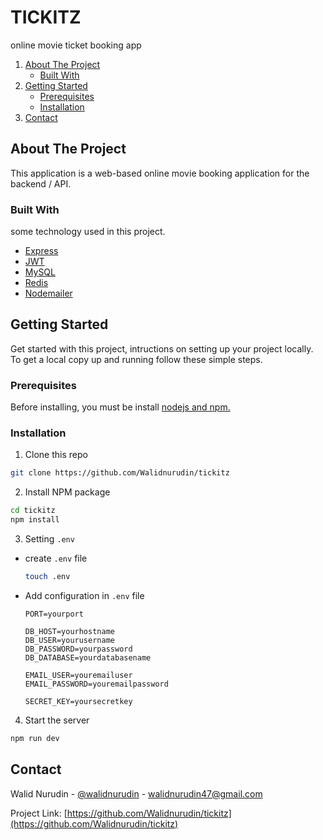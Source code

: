 # TICKITZ

online movie ticket booking app

<!-- NAVIGATION -->
<ol>
    <li>
      <a href="#about-the-project">About The Project</a>
      <ul>
        <li><a href="#built-with">Built With</a></li>
      </ul>
    </li>
    <li>
      <a href="#getting-started">Getting Started</a>
      <ul>
        <li><a href="#prerequisites">Prerequisites</a></li>
        <li><a href="#installation">Installation</a></li>
      </ul>
    </li>
    <li><a href="#contact">Contact</a></li>
  </ol>

<!-- ABOUT THE PROJECT -->

## About The Project

This application is a web-based online movie booking application for the backend / API.

### Built With

some technology used in this project.

- [Express](https://expressjs.com)
- [JWT](https://jwt.io)
- [MySQL](https://mysql.com)
- [Redis](https://redis.io)
- [Nodemailer](https://nodemailer.com)

<!-- GETTING STARTED -->

## Getting Started

Get started with this project, intructions on setting up your project locally.
To get a local copy up and running follow these simple steps.

### Prerequisites

Before installing, you must be install [nodejs and npm.](https://nodejs.org)

### Installation

1. Clone this repo

```sh
git clone https://github.com/Walidnurudin/tickitz
```

2. Install NPM package

```sh
cd tickitz
npm install
```

3. Setting `.env`

- create `.env` file

  ```sh
  touch .env
  ```

- Add configuration in `.env` file

  ```
  PORT=yourport

  DB_HOST=yourhostname
  DB_USER=yourusername
  DB_PASSWORD=yourpassword
  DB_DATABASE=yourdatabasename

  EMAIL_USER=youremailuser
  EMAIL_PASSWORD=youremailpassword

  SECRET_KEY=yoursecretkey

  ```

4. Start the server

```sh
npm run dev
```

<!-- CONTACT -->

## Contact

Walid Nurudin - [@walidnurudin](https://www.linkedin.com/in/walidnurudin/) - walidnurudin47@gmail.com

Project Link: [https://github.com/Walidnurudin/tickitz](https://github.com/Walidnurudin/tickitz)
